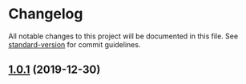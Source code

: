 # Changelog

All notable changes to this project will be documented in this file. See [standard-version](https://github.com/conventional-changelog/standard-version) for commit guidelines.

## [1.0.1](https://github.com/overlayed-app/typescript-element-template/compare/v1.0.0...v1.0.1) (2019-12-30)
